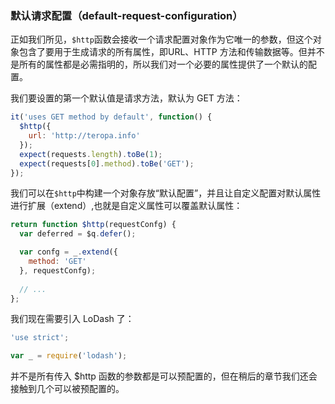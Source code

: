 ### 默认请求配置（default-request-configuration）

正如我们所见，`$http`函数会接收一个请求配置对象作为它唯一的参数，但这个对象包含了要用于生成请求的所有属性，即URL、HTTP 方法和传输数据等。但并不是所有的属性都是必需指明的，所以我们对一个必要的属性提供了一个默认的配置。

我们要设置的第一个默认值是请求方法，默认为 GET 方法：

```js
it('uses GET method by default', function() {
  $http({
    url: 'http://teropa.info'
  });
  expect(requests.length).toBe(1);
  expect(requests[0].method).toBe('GET');
});
```

我们可以在`$http`中构建一个对象存放“默认配置”，并且让自定义配置对默认属性进行扩展（extend）,也就是自定义属性可以覆盖默认属性：

```js
return function $http(requestConfg) {
  var deferred = $q.defer();

  var confg = _.extend({
    method: 'GET'
  }, requestConfg);
  
  // ...
};
```

我们现在需要引入 LoDash 了：

```js
'use strict';

var _ = require('lodash');
```

并不是所有传入 $http 函数的参数都是可以预配置的，但在稍后的章节我们还会接触到几个可以被预配置的。